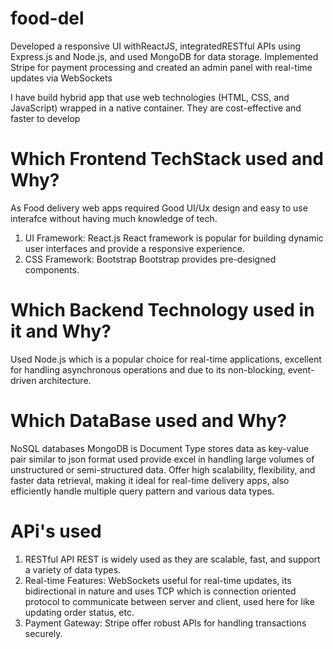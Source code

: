 # food-del

Developed a responsive UI withReactJS, integratedRESTful APIs using Express.js and Node.js, and used MongoDB for data storage. Implemented Stripe for payment processing and created an admin panel with real-time updates via WebSockets

I have build hybrid app that use web technologies (HTML, CSS, and JavaScript) wrapped in a native container. They are cost-effective and faster to develop

# Which Frontend TechStack used and Why?
As Food delivery web apps required Good UI/Ux design and easy to use interafce without having much knowledge of tech.
1) UI Framework: React.js
React framework is popular for building dynamic user interfaces and provide a responsive experience.
2) CSS Framework: Bootstrap
Bootstrap provides pre-designed components.

# Which Backend Technology used in it and Why?
Used Node.js which is a popular choice for real-time applications, excellent for handling asynchronous operations and due to its non-blocking, event-driven architecture.

# Which DataBase used and Why?
NoSQL databases MongoDB is Document Type stores data as key-value pair similar to json format used provide excel in handling large volumes of unstructured or semi-structured data. Offer high scalability, flexibility, and faster data retrieval, making it ideal for real-time delivery apps, also efficiently handle multiple query pattern and various data types.

# APi's used 
1) RESTful API
 REST is widely used as they are scalable, fast, and support a variety of data types.
2) Real-time Features:
 WebSockets useful for real-time updates, its bidirectional in nature and uses TCP which is connection oriented protocol to communicate between server and client, used here for like updating order status, etc.
3) Payment Gateway:
 Stripe offer robust APIs for handling transactions securely.
